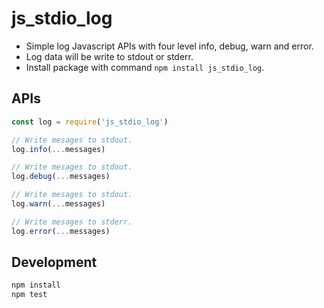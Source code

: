 # js_stdio_log

* Simple log Javascript APIs with four level info, debug, warn and error.
* Log data will be write to stdout or stderr.
* Install package with command `npm install js_stdio_log`.

## APIs

```js
const log = require('js_stdio_log')

// Write mesages to stdout.
log.info(...messages)

// Write mesages to stdout.
log.debug(...messages)

// Write mesages to stdout.
log.warn(...messages)

// Write mesages to stderr.
log.error(...messages)
```

## Development

```js
npm install
npm test
```
